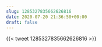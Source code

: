 ```yaml
---
slug: 1285327835662626816
date: 2020-07-20 21:36:50+00:00
draft: false
---
```


{{< tweet 1285327835662626816 >}}

